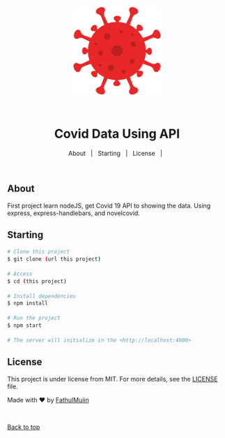 <div align="center" id="top"> 
  <img src="./logo.png" width="200" alt="1" />

  &#xa0;

  <!-- <a href="https://1.netlify.app">Demo</a> -->
</div>

<h1 align="center">Covid Data Using API</h1>

<!-- <p align="center"> -->

  <!-- <img alt="Github language count" src="https://img.shields.io/github/languages/count/fmuiin14/1?color=56BEB8">

  <img alt="Repository size" src="https://img.shields.io/github/repo-size/{{fmuiin14}}/1?color=56BEB8">

  <img alt="License" src="https://img.shields.io/github/license/{{fmuiin14}}/1?color=56BEB8"> -->

  <!-- <img alt="Github issues" src="https://img.shields.io/github/issues/{{YOUR_GITHUB_USERNAME}}/1?color=56BEB8" /> -->

  <!-- <img alt="Github forks" src="https://img.shields.io/github/forks/{{YOUR_GITHUB_USERNAME}}/1?color=56BEB8" /> -->

  <!-- <img alt="Github stars" src="https://img.shields.io/github/stars/{{YOUR_GITHUB_USERNAME}}/1?color=56BEB8" /> -->
<!-- </p> -->

<!-- Status -->

<!-- <h4 align="center"> 
	🚧  1 🚀 Under construction...  🚧
</h4> 

<hr> -->

<p align="center">
  <a>About</a> &#xa0; | &#xa0; 
  <a>Starting</a> &#xa0; | &#xa0; 
  <a>License</a> &#xa0; | &#xa0; 
</p>

<br>

## About ##

First project learn nodeJS, get Covid 19 API to showing the data. Using express, express-handlebars, and novelcovid.

## Starting ##

```bash
# Clone this project
$ git clone (url this project)

# Access
$ cd (this project)

# Install dependencies
$ npm install

# Run the project
$ npm start

# The server will initialize in the <http://localhost:4000>
```

## License ##

This project is under license from MIT. For more details, see the [LICENSE](LICENSE.md) file.


Made with :heart: by <a href="https://github.com/fmuiin14" target="_blank">FathulMuiin</a>

&#xa0;

<a href="#top">Back to top</a>
